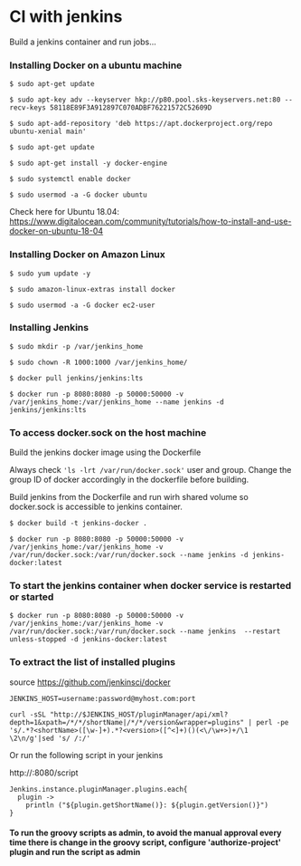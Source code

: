 # CI with jenkins

Build a jenkins container and run jobs...

### Installing Docker on a ubuntu machine
`$ sudo apt-get update`

`$ sudo apt-key adv --keyserver hkp://p80.pool.sks-keyservers.net:80 --recv-keys 58118E89F3A912897C070ADBF76221572C52609D`

`$ sudo apt-add-repository 'deb https://apt.dockerproject.org/repo ubuntu-xenial main'`

`$ sudo apt-get update`

`$ sudo apt-get install -y docker-engine`

`$ sudo systemctl enable docker`

`$ sudo usermod -a -G docker ubuntu`

Check here for Ubuntu 18.04: https://www.digitalocean.com/community/tutorials/how-to-install-and-use-docker-on-ubuntu-18-04

### Installing Docker on Amazon Linux
`$ sudo yum update -y`

`$ sudo amazon-linux-extras install docker`

`$ sudo usermod -a -G docker ec2-user`


### Installing Jenkins
```$ sudo mkdir -p /var/jenkins_home```

```$ sudo chown -R 1000:1000 /var/jenkins_home/```

```$ docker pull jenkins/jenkins:lts```

```$ docker run -p 8080:8080 -p 50000:50000 -v /var/jenkins_home:/var/jenkins_home --name jenkins -d jenkins/jenkins:lts```


### To access docker.sock on the host machine
Build the jenkins docker image using the Dockerfile

Always check `'ls -lrt /var/run/docker.sock'` user and group. Change the group ID of docker accordingly in the dockerfile before building.

Build jenkins from the Dockerfile and run wirh shared volume so docker.sock is accessible to jenkins container.

```$ docker build -t jenkins-docker .```

```$ docker run -p 8080:8080 -p 50000:50000 -v /var/jenkins_home:/var/jenkins_home -v /var/run/docker.sock:/var/run/docker.sock --name jenkins -d jenkins-docker:latest```


### To start the jenkins container when docker service is restarted or started

```$ docker run -p 8080:8080 -p 50000:50000 -v /var/jenkins_home:/var/jenkins_home -v /var/run/docker.sock:/var/run/docker.sock --name jenkins  --restart unless-stopped -d jenkins-docker:latest```


### To extract the list of installed plugins
source https://github.com/jenkinsci/docker

```
JENKINS_HOST=username:password@myhost.com:port
```

```
curl -sSL "http://$JENKINS_HOST/pluginManager/api/xml?depth=1&xpath=/*/*/shortName|/*/*/version&wrapper=plugins" | perl -pe 's/.*?<shortName>([\w-]+).*?<version>([^<]+)()(<\/\w+>)+/\1 \2\n/g'|sed 's/ /:/'
```

Or run the following script in your jenkins

http://<yourip>:8080/script

```
Jenkins.instance.pluginManager.plugins.each{
  plugin -> 
    println ("${plugin.getShortName()}: ${plugin.getVersion()}")
}
```

#### To run the groovy scripts as admin, to avoid the manual approval every time there is change in the groovy script, configure 'authorize-project' plugin and run the script as admin